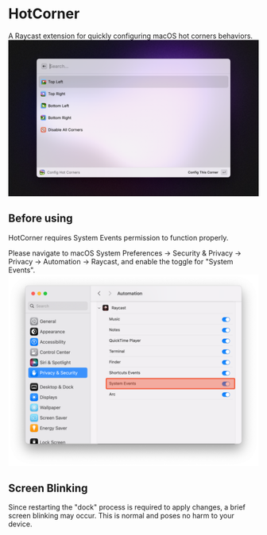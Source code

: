 # HotCorner

A Raycast extension for quickly configuring macOS hot corners behaviors.
![HotCorner](./metadata/hotcorner-1.png)

## Before using

HotCorner requires System Events permission to function properly.

Please navigate to macOS System Preferences -> Security & Privacy -> Privacy -> Automation -> Raycast, and enable the toggle for "System Events".
![System Preference](./media/2.png)

## Screen Blinking

Since restarting the "dock" process is required to apply changes, a brief screen blinking may occur. This is normal and poses no harm to your device.
